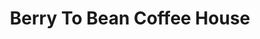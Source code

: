 ---
title: "Berry To Bean Coffee House"
url: /san-antonio/berry-to-bean-coffee-house/
shop: Kaffee
---